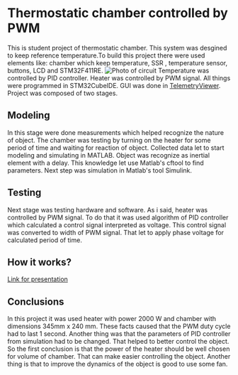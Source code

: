 # Thermostatic chamber controlled by PWM

This is student project of thermostatic chamber. This system was desgined to keep reference temperature.To build this project 
there were used elements like: chamber which keep temperature, SSR , temperature sensor, buttons, LCD and STM32F411RE.
![Photo of circuit](uklad.jpg "Photo of circuit")
Temperature was controlled by PID controller. Heater was controlled by PWM
signal. All things were programmed in STM32CubeIDE. GUI was done
in [TelemetryViewer](http://www.farrellf.com/TelemetryViewer/).
Project was composed of two stages. 

## Modeling
In this stage were done measurements which helped recognize the nature of object. The chamber was
testing by turning on the heater for some period of time and waiting for reaction of object.
Collected data let to start modeling and simulating in MATLAB. Object was recognize as
inertial element with a delay. This knowledge let use Matlab's cftool to find parameters. Next step was
simulation in Matlab's tool Simulink. 
## Testing 
Next stage was testing hardware and software. As i said, heater was 
controlled by PWM signal. To do that it was used algorithm of PID controller which
calculated a control signal interpreted as voltage. This control signal was
converted to width of PWM signal. That let to apply phase voltage for calculated period of time.
## How it works?
[Link for presentation](https://youtu.be/v-I5uuCyCsk)

## Conclusions
In this project it was used heater with power 2000 W and chamber with dimensions 345mm x 240 mm. These facts caused
that the PWM duty cycle had to last 1 second. Another thing was that the parameters of
PID controller from simulation had to be changed. That helped to better control the object. So the first
conclusion is that the power of the heater should be 
well chosen for volume of chamber. That can make easier controlling the object. Another thing is that to
improve the dynamics of the object is good to use some fan.
